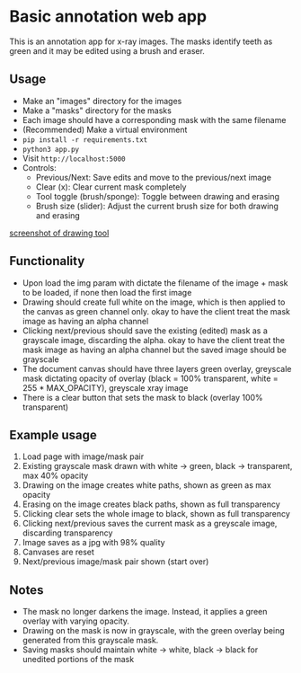 # Basic annotation web app

This is an annotation app for x-ray images. The masks identify teeth as green and it may be edited using a brush and eraser.

## Usage
- Make an "images" directory for the images
- Make a "masks" directory for the masks
- Each image should have a corresponding mask with the same filename
- (Recommended) Make a virtual environment
- `pip install -r requirements.txt`
- `python3 app.py`
- Visit `http://localhost:5000`
- Controls:
    - Previous/Next: Save edits and move to the previous/next image
    - Clear (x): Clear current mask completely
    - Tool toggle (brush/sponge): Toggle between drawing and erasing
    - Brush size (slider): Adjust the current brush size for both drawing and erasing

[screenshot of drawing tool](screenshot.png)


## Functionality
- Upon load the img param with dictate the filename of the image + mask to be loaded, if none then load the first image
- Drawing should create full white on the image, which is then applied to the canvas as green channel only. okay to have the client treat the mask image as having an alpha channel
- Clicking next/previous should save the existing (edited) mask as a grayscale image, discarding the alpha. okay to have the client treat the mask image as having an alpha channel but the saved image should be grayscale
- The document canvas should have three layers green overlay, greyscale mask dictating opacity of overlay (black = 100% transparent, white = 255 * MAX_OPACITY), greyscale xray image
- There is a clear button that sets the mask to black (overlay 100% transparent)

## Example usage
1. Load page with image/mask pair
2. Existing grayscale mask drawn with white -> green, black -> transparent, max 40% opacity
3. Drawing on the image creates white paths, shown as green as max opacity
4. Erasing on the image creates black paths, shown as full transparency
5. Clicking clear sets the whole image to black, shown as full transparency
6. Clicking next/previous saves the current mask as a greyscale image, discarding transparency
7. Image saves as a jpg with 98% quality
8. Canvases are reset
9. Next/previous image/mask pair shown (start over)

## Notes
- The mask no longer darkens the image. Instead, it applies a green overlay with varying opacity.
- Drawing on the mask is now in grayscale, with the green overlay being generated from this grayscale mask.
- Saving masks should maintain white -> white, black -> black for unedited portions of the mask